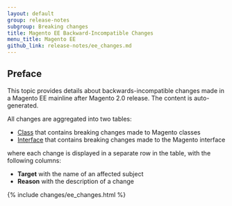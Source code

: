 ```yaml
---
layout: default
group: release-notes
subgroup: Breaking changes
title: Magento EE Backward-Incompatible Changes
menu_title: Magento EE
github_link: release-notes/ee_changes.md
---
```


## Preface

This topic provides details about backwards-incompatible changes made in a Magento EE mainline after Magento 2.0 release. The content is auto-generated.

All changes are aggregated into two tables:

- [Class][] that contains breaking changes made to Magento classes
- [Interface][] that contains breaking changes made to the Magento interface

where each change is displayed in a separate row in the table, with the following columns:

- **Target** with the name of an affected subject
- **Reason** with the description of a change

{% include changes/ee_changes.html %}

<!-- LINK DEFINITIONS -->

[Class]: #class
[Interface]: #interface